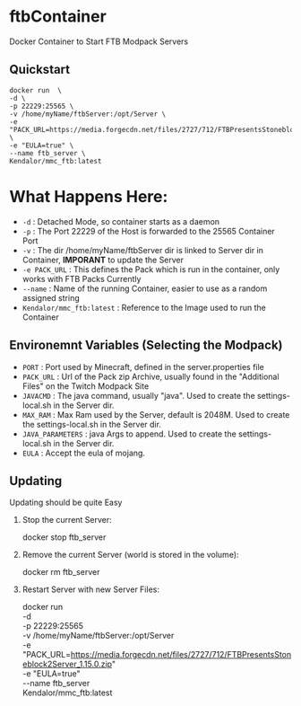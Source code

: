 # ftbContainer
Docker Container to Start FTB Modpack Servers

## Quickstart

    docker run  \
    -d \
    -p 22229:25565 \
    -v /home/myName/ftbServer:/opt/Server \
    -e "PACK_URL=https://media.forgecdn.net/files/2727/712/FTBPresentsStoneblock2Server_1.15.0.zip" \
    -e "EULA=true" \
    --name ftb_server \
    Kendalor/mmc_ftb:latest

# What Happens Here:

* `-d` : Detached Mode, so container starts as a daemon
* `-p` : The Port 22229 of the Host is forwarded to the 25565 Container Port
* `-v` : The dir /home/myName/ftbServer dir is linked to Server dir in Container, **IMPORANT** to update the Server
* `-e PACK_URL` : This defines the Pack which is run in the container, only works with FTB Packs Currently 
* `--name` : Name of the running Container, easier to use as a random assigned string
* `Kendalor/mmc_ftb:latest` : Reference to the Image used to run the Container


## Environemnt Variables (Selecting the Modpack)


* `PORT` : Port used by Minecraft, defined in the server.properties file
* `PACK_URL` : Url of the Pack zip Archive, usually found in the "Additional Files" on the Twitch Modpack Site
* `JAVACMD` : The java command, usually "java". Used to create the settings-local.sh in the Server dir.
* `MAX_RAM` : Max Ram used by the Server, default is 2048M. Used to create the settings-local.sh in the Server dir.
* `JAVA_PARAMETERS` : java Args to append. Used to create the settings-local.sh in the Server dir.
* `EULA` : Accept the eula of mojang.




## Updating

Updating should be quite Easy

1. Stop the current Server:

    docker stop ftb_server

2. Remove the current Server (world is stored in the volume):

    docker rm ftb_server

3. Restart Server with new Server Files:

    docker run  \
    -d \
    -p 22229:25565 \
    -v /home/myName/ftbServer:/opt/Server \
    -e "PACK_URL=https://media.forgecdn.net/files/2727/712/FTBPresentsStoneblock2Server_1.15.0.zip" \
    -e "EULA=true" \
    --name ftb_server \
    Kendalor/mmc_ftb:latest
    

